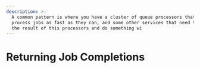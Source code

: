```yaml
---
description: >-
  A common pattern is where you have a cluster of queue processors that just
  process jobs as fast as they can, and some other services that need to take
  the result of this processors and do something wi
---
```


# Returning Job Completions
